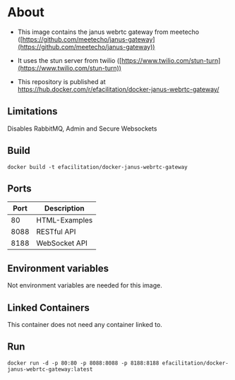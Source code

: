 # About

-   This image contains the janus webrtc gateway from meetecho ([https://github.com/meetecho/janus-gateway](https://github.com/meetecho/janus-gateway))

-   It uses the stun server from twilio ([https://www.twilio.com/stun-turn](https://www.twilio.com/stun-turn))

-   This repository is published at [https://hub.docker.com/r/efacilitation/docker-janus-webrtc-gateway/
](https://hub.docker.com/r/efacilitation/docker-janus-webrtc-gateway/)

## Limitations

Disables RabbitMQ, Admin and Secure Websockets

## Build

`docker build -t efacilitation/docker-janus-webrtc-gateway`

## Ports

| Port   | Description   |
|--------|---------------|
| 80     | HTML-Examples |
| 8088   | RESTful API   |
| 8188   | WebSocket API |

## Environment variables

Not environment variables are needed for this image.

## Linked Containers

This container does not need any container linked to.

## Run

`docker run -d -p 80:80 -p 8088:8088 -p 8188:8188 efacilitation/docker-janus-webrtc-gateway:latest`
